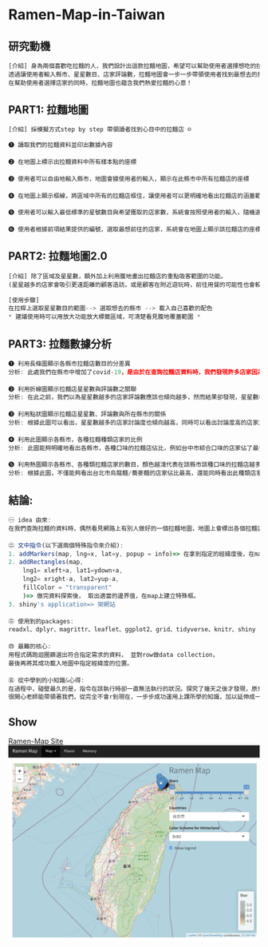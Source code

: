 # Ramen-Map-in-Taiwan

## 研究動機
```javascript
[介紹] 身為兩個喜歡吃拉麵的人，我們設計出這款拉麵地圖，希望可以幫助使用者選擇想吃的拉麵店！
透過讓使用者輸入縣市、星星數目、店家評論數，拉麵地圖會一步一步帶領使用者找到最想去的拉麵店！
在幫助使用者選擇店家的同時，拉麵地圖也蘊含我們熱愛拉麵的心意！
```

## PART1: 拉麵地圖

```javascript
[介紹] 採模擬方式step by step 帶領讀者找到心目中的拉麵店 ☺
```

```javascript
❶ 讀取我們的拉麵資料並印出數據內容

❷ 在地圖上標示出拉麵資料中所有樣本點的座標

❸ 使用者可以自由地輸入縣市，地圖會據使用者的輸入，顯示在此縣市中所有拉麵店的座標

❹ 在地圖上顯示框線，將區域中所有的拉麵店框住，讓使用者可以更明確地看出拉麵店的涵蓋範圍

❺ 使用者可以輸入最低標準的星號數目與希望獲取的店家數，系統會按照使用者的輸入，隨機選取店家並印出店家的地址

❻ 使用者根據前項結果提供的編號，選取最想前往的店家，系統會在地圖上顯示該拉麵店的座標！
```

## PART2: 拉麵地圖2.0

```javascript
[介紹] 除了區域及星星數，額外加上利用腹地畫出拉麵店的重點吸客範圍的功能。 
(星星越多的店家會吸引更遠距離的顧客造訪，或是顧客在附近遊玩時，前往用餐的可能性也會較高，同時，腹地重疊的部分代表是拉麵的精華地區！在範圍之內的使用者們可以說是非常的幸福，周圍有很多很棒的拉麵店！）
```

```javascript
[使用步驟]
在拉桿上選取星星數目的範圍--> 選取想去的縣市 --> 載入自己喜歡的配色
* 建議使用時可以用放大功能放大標籤區域，可清楚看見腹地覆蓋範圍 *
```


## PART3: 拉麵數據分析
```javascript
❶ 利用長條圖顯示各縣市拉麵店數目的分差異
分析: 此處我們在縣市中增加了covid-19，是由於在查詢拉麵店資料時，我們發現許多店家因為不敵疫情摧殘，永久停業，熱愛拉麵的我們感到非常惋惜，便希望能夠藉由這張圖，同時顯示出疫情帶來的巨大衝擊。

❷ 利用折線圖顯示拉麵店星星數與評論數之關聯
分析: 在此之前，我們以為星星數越多的店家評論數應該也傾向越多，然而結果卻發現，星星數相對較少的店家，評論數也不少，所以兩者之間並未呈現完全的現象關係，我們推論這樣的結果是由於，很棒的店家大家理當會樂意上網藉由評論對店家進行肯定；而不好的店家，人們也會希望透過評論讓店家進行改進，或讓其他客人能夠有客觀的資料能夠參考。

❸ 利用點狀圖顯示拉麵店星星數、評論數與所在縣市的關係
分析: 根據此圖可以看出，星星數越多的店家討論度也傾向越高，同時可以看出討論度高的店家主要還是分佈在台北市。

❹ 利用此圖顯示各縣市，各種拉麵種類店家的比例
分析: 此圖能夠明確地看出各縣市，各種口味的拉麵店佔比，例如台中市綜合口味的店家佔了最多，但無法看出各種口味店家實際的數量差異，我們認為此圖適合想要一目了然得知各種口味佔比的時候！

❺ 利用熱圖顯示各縣市、各種類拉麵店家的數目，顏色越淺代表在該縣市該種口味的拉麵店越多
分析: 根據此圖，不僅能夠看出台北市烏龍麵/蕎麥麵的店家佔比最高，還能同時看出此種類店家數目超過7家。
```

## 結論: 

```javascript
㊀ idea 由來: 
在我們查詢拉麵的資料時，偶然看見網路上有別人做好的一個拉麵地圖，地圖上會標出各個拉麵店家的座標。考慮到民眾在選擇想吃的店家時，除了店家位置還會考慮店家在網路上的評價與評分，我們將這個拉麵地圖進行優化，讓使用者可以選擇區域、星星數以及評論數，藉此帶領使用者一步步找到最想去的拉麵店！

㊁ 文中指令(以下選兩個特殊指令來介紹): 
1. addMarkers(map, lng=x, lat=y, popup = info)=> 在拿到指定的經緯度後，在map上以arrow標示出位置。
2. addRectangles(map,
    lng1= xleft+a, lat1=ydown+a,
    lng2= xright-a, lat2=yup-a,
    fillColor = "transparent"
    )=> 做完資料探索後， 取出適當的邊界值，在map上建立特殊框。
3. shiny's application=> 架網站
    
㊂ 使用到的packages:
readxl、dplyr、magrittr、leaflet、ggplot2、grid、tidyverse、knitr、shiny

㊃ 最難的核心: 
用程式碼跑迴圈篩選出符合指定需求的資料， 並對row做data collection，
最後再將其成功載入地圖中指定經緯度的位置。

㊄ 從中學到的小知識&心得:
在過程中，碰壁最久的是，指令在該執行時卻一直無法執行的狀況。探究了幾天之後才發現，原來不同的package也可能會擁有具有相同名稱的指令，因此造成r無法判斷使用哪個packages中的特定指令才正確!而為了解決這個狀況，要在前面加上"packages::"才行！這是整份報告中debug最久、最刻骨銘心的part了!
很開心老師能帶領著我們，從完全不會r到現在，一步步成功運用上課所學的知識，加以延伸成一份屬於我們自己的project，真的是件很有成就感的事情呢。謝謝撥空閱讀。

```

## Show
[Ramen-Map Site](https://lala0803.shinyapps.io/ramen-map/)
![](https://github.com/la83la/Ramen-map-in-Taiwan/blob/main/螢幕快照%202021-08-18%20上午9.34.47.png)
